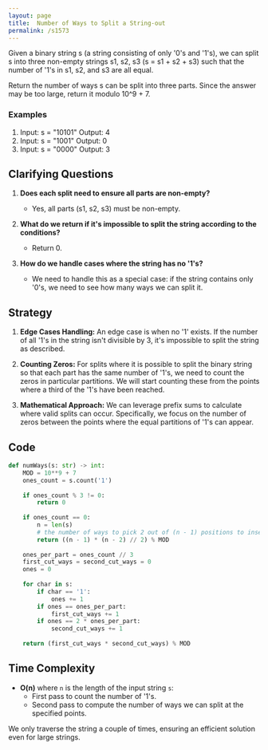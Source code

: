 ```yaml
---
layout: page
title:  Number of Ways to Split a String-out
permalink: /s1573
---
```


Given a binary string s (a string consisting of only '0's and '1's), we can split s into three non-empty strings s1, s2, s3 (s = s1 + s2 + s3) such that the number of '1's in s1, s2, and s3 are all equal. 

Return the number of ways s can be split into three parts. Since the answer may be too large, return it modulo 10^9 + 7.

### Examples

1. Input: s = "10101"
   Output: 4
2. Input: s = "1001"
   Output: 0
3. Input: s = "0000"
   Output: 3

## Clarifying Questions

1. **Does each split need to ensure all parts are non-empty?**
   - Yes, all parts (s1, s2, s3) must be non-empty.

2. **What do we return if it's impossible to split the string according to the conditions?**
   - Return 0.

3. **How do we handle cases where the string has no '1's?**
   - We need to handle this as a special case: if the string contains only '0's, we need to see how many ways we can split it.

## Strategy

1. **Edge Cases Handling:** An edge case is when no '1' exists. If the number of all '1's in the string isn't divisible by 3, it's impossible to split the string as described.

2. **Counting Zeros:** For splits where it is possible to split the binary string so that each part has the same number of '1's, we need to count the zeros in particular partitions. We will start counting these from the points where a third of the '1's have been reached.

3. **Mathematical Approach:** We can leverage prefix sums to calculate where valid splits can occur. Specifically, we focus on the number of zeros between the points where the equal partitions of '1's can appear.

## Code

```python
def numWays(s: str) -> int:
    MOD = 10**9 + 7
    ones_count = s.count('1')
    
    if ones_count % 3 != 0:
        return 0
    
    if ones_count == 0:
        n = len(s)
        # the number of ways to pick 2 out of (n - 1) positions to insert the splits
        return ((n - 1) * (n - 2) // 2) % MOD
    
    ones_per_part = ones_count // 3
    first_cut_ways = second_cut_ways = 0
    ones = 0
    
    for char in s:
        if char == '1':
            ones += 1
        if ones == ones_per_part:
            first_cut_ways += 1
        if ones == 2 * ones_per_part:
            second_cut_ways += 1
    
    return (first_cut_ways * second_cut_ways) % MOD
```

## Time Complexity

- **O(n)** where `n` is the length of the input string `s`:
  - First pass to count the number of '1's.
  - Second pass to compute the number of ways we can split at the specified points.

We only traverse the string a couple of times, ensuring an efficient solution even for large strings.